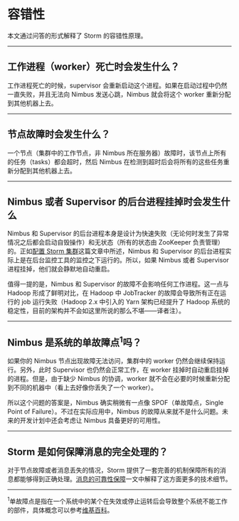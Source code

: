 # 容错性

本文通过问答的形式解释了 Storm 的容错性原理。

---

## 工作进程（worker）死亡时会发生什么？

工作进程死亡的时候，supervisor 会重新启动这个进程。如果在启动过程中仍然一直失败，并且无法向 Nimbus 发送心跳，Nimbus 就会将这个 worker 重新分配到其他机器上去。

---

## 节点故障时会发生什么？

一个节点（集群中的工作节点，非 Nimbus 所在服务器）故障时，该节点上所有的任务（tasks）都会超时，然后 Nimbus 在检测到超时后会将所有的这些任务重新分配到其他机器上去。

---

## Nimbus 或者 Supervisor 的后台进程挂掉时会发生什么

Nimbus 和 Supervisor 的后台进程本身是设计为快速失败（无论何时发生了异常情况之后都会启动自毁操作）和无状态（所有的状态由 ZooKeeper 负责管理）的。正如[配置 Storm 集群][1]这篇文章中所述，Nimbus 和 Supervisor 的后台进程实际上是在后台监控工具的监控之下运行的。所以，如果 Nimbus 或者 Supervisor 进程挂掉，他们就会静默地自动重启。

值得一提的是，Nimbus 和 Supervisor 的故障不会影响任何工作进程。这一点与 Hadoop 形成了鲜明对比，在 Hadoop 中 JobTracker 的故障会导致所有正在运行的 job 运行失败（Hadoop 2.x 中引入的 Yarn 架构已经提升了 Hadoop 系统的稳定性，目前的架构并不会如这里所说的那么不堪——译者注）。

---

## Nimbus 是系统的单故障点<sup>1</sup>吗？

如果你的 Nimbus 节点出现故障无法访问，集群中的 worker 仍然会继续保持运行。另外，此时 Supervisor 也仍然会正常工作，在 worker 挂掉时自动重启挂掉的进程。但是，由于缺少 Nimbus 的协调，worker 就不会在必要的时候重新分配到不同的机器中（看上去好像你丢失了一个 worker）。

所以这个问题的答案是，Nimbus 确实稍微有一点像 SPOF（单故障点，Single Point of Failure）。不过在实际应用中，Nimbus 的故障从来就不是什么问题。未来的开发计划中还会考虑让 Nimbus 具备更好的可用性。

---

## Storm 是如何保障消息的完全处理的？

对于节点故障或者消息丢失的情况，Storm 提供了一套完善的机制保障所有的消息都能够得到正确处理。[消息的可靠性保障][2]一文中解释了这方面更多的技术细节。

---

<sup>1</sup>单故障点是指在一个系统中的某个在失效或停止运转后会导致整个系统不能工作的部件，具体概念可以参考[维基百科][3]。

[1]: https://github.com/weyo/Storm-Documents/blob/master/Manual/zh/Setting-Up-A-Storm-Cluster.md
[2]: https://github.com/weyo/Storm-Documents/blob/master/Manual/zh/Guaranteeing-Message-Processing.md
[3]: https://en.wikipedia.org/wiki/Single_point_of_failure